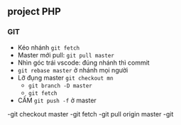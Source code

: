 <h2> project PHP </h2>

### GIT
  - Kéo nhánh `git fetch`
  - Master mới pull: `git pull master`
  - Nhìn góc trái vscode: đúng nhánh thì commit
  - `git rebase master` ở nhánh mọi người
  - Lỡ đụng master `git checkout mn`
    - `git branch -D master`
    - `git fetch`
  - CẤM `git push -f` ở master

-git checkout master
-git fetch
-git pull origin master 
-git 
